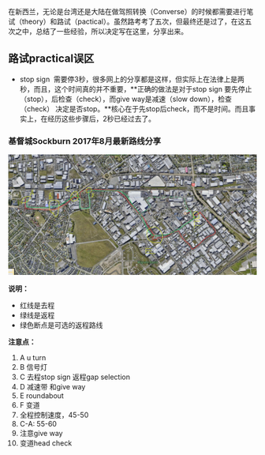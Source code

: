 在新西兰，无论是台湾还是大陆在做驾照转换（Converse）的时候都需要进行笔试（theory）和路试（pactical）。虽然路考考了五次，但最终还是过了，在这五次之中，总结了一些经验，所以决定写在这里，分享出来。



## 路试practical误区

* stop sign  需要停3秒，很多网上的分享都是这样，但实际上在法律上是两秒，而且，这个时间真的并不重要，**正确的做法是对于stop sign 要先停止（stop），后检查（check），而give way是减速（slow down），检查（check） 决定是否stop。**核心在于先stop后check，而不是时间。而且事实上，在经历这些步骤后，2秒已经过去了。



### 基督城Sockburn 2017年8月最新路线分享

![](/assets/sockburn092017.jpg)



**说明：**

* 红线是去程
* 绿线是返程
* 绿色断点是可选的返程路线

**注意点：**

1. A u turn
2. B 信号灯
3. C 去程stop sign 返程gap selection
4. D 减速带 和give way
5. E roundabout
6. F 变道
7. 全程控制速度，45-50
8. C-A: 55-60
9. 注意give way 
10. 变道head check




